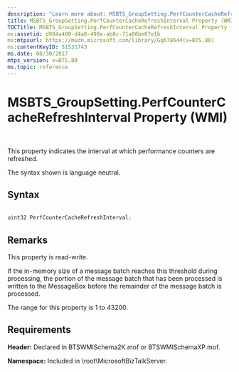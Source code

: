 ```yaml
---
description: "Learn more about: MSBTS_GroupSetting.PerfCounterCacheRefreshInterval Property (WMI)"
title: MSBTS_GroupSetting.PerfCounterCacheRefreshInterval Property (WMI)
TOCTitle: MSBTS_GroupSetting.PerfCounterCacheRefreshInterval Property (WMI)
ms:assetid: d984a408-d4a8-498e-ab8c-71a08be87e1b
ms:mtpsurl: https://msdn.microsoft.com/library/Gg678644(v=BTS.80)
ms:contentKeyID: 51531743
ms.date: 08/30/2017
mtps_version: v=BTS.80
ms.topic: reference
---
```


# MSBTS\_GroupSetting.PerfCounterCacheRefreshInterval Property (WMI)

 

This property indicates the interval at which performance counters are refreshed.

The syntax shown is language neutral.

## Syntax

```C#
  
uint32 PerfCounterCacheRefreshInterval;  
```

## Remarks

This property is read-write.

If the in-memory size of a message batch reaches this threshold during processing, the portion of the message batch that has been processed is written to the MessageBox before the remainder of the message batch is processed.

The range for this property is 1 to 43200.

## Requirements

**Header:** Declared in BTSWMISchema2K.mof or BTSWMISchemaXP.mof.

**Namespace:** Included in \\root\\MicrosoftBizTalkServer.

